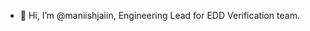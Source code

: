 - 👋 Hi, I’m @maniishjaiin, Engineering Lead for EDD Verification team.


<!---
maniishjaiin/maniishjaiin is a ✨ special ✨ repository because its `README.md` (this file) appears on your GitHub profile.
You can click the Preview link to take a look at your changes.
--->
